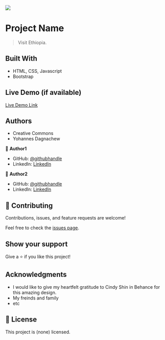 ![](https://img.shields.io/badge/Microverse-blueviolet)

# Project Name

> Visit Ethiopia.

## Built With

- HTML, CSS, Javascript
- Bootstrap

## Live Demo (if available)

[Live Demo Link](https://yohannesdagnachew.github.io/Visit-Ethiopia/)

## Authors

- Creative Commons
- Yohannes Dagnachew

👤 **Author1**

- GitHub: [@githubhandle](https://github.com/githubhandle)
- LinkedIn: [LinkedIn](https://linkedin.com/in/linkedinhandle)

👤 **Author2**

- GitHub: [@githubhandle](https://yohannesdagnachew.github)
- LinkedIn: [LinkedIn](https://www.linkedin.com/in/yohannes-dagnachew-5b163a236)

## 🤝 Contributing

Contributions, issues, and feature requests are welcome!

Feel free to check the [issues page](https://github.com/yohannesdagnachew/Visit-Ethiopia/issues).

## Show your support

Give a ⭐️ if you like this project!

## Acknowledgments
- I would like to give my heartfelt gratitude to Cindy Shin in Behance for this amazing design.
- My freinds and family
- etc

## 📝 License

This project is (none) licensed.
